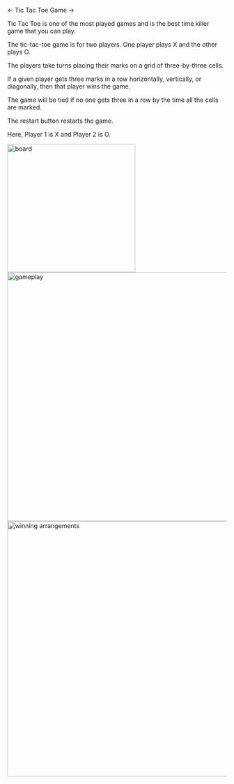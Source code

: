 <- Tic Tac Toe Game ->

Tic Tac Toe is one of the most played games and is the best time killer game that you can play.

The tic-tac-toe game is for two players. One player plays X and the other plays O. 

The players take turns placing their marks on a grid of three-by-three cells. 

If a given player gets three marks in a row horizontally, vertically, or diagonally, then that player wins the game. 

The game will be tied if no one gets three in a row by the time all the cells are marked.

The restart button restarts the game.

Here, Player 1 is X and Player 2 is O.

<img width="294" alt="board" src="https://github.com/ManasiNarkhede/TechnoHacks_Tasks/assets/132153639/564556af-9d9d-44bc-ab84-7fbcb9f3fe83">

<img width="571" alt="gameplay" src="https://github.com/ManasiNarkhede/TechnoHacks_Tasks/assets/132153639/321899a5-7e9c-4acb-955c-411bd54d5372">

<img width="586" alt="winning arrangements" src="https://github.com/ManasiNarkhede/TechnoHacks_Tasks/assets/132153639/727f9106-8f42-451d-bc86-7c16a89ff987">



